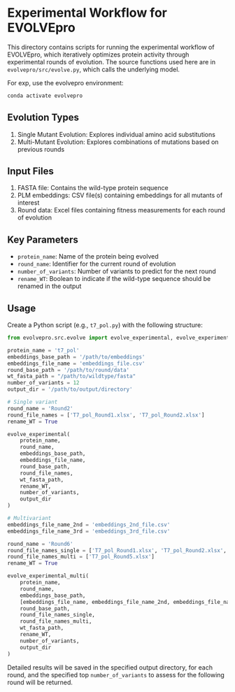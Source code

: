 # Experimental Workflow for EVOLVEpro

This directory contains scripts for running the experimental workflow of EVOLVEpro, which iteratively optimizes protein activity through experimental rounds of evolution. The source functions used here are in `evolvepro/src/evolve.py`, which calls the underlying model.

For exp, use the evolvepro environment:

```bash
conda activate evolvepro
```

## Evolution Types

1. Single Mutant Evolution: Explores individual amino acid substitutions
2. Multi-Mutant Evolution: Explores combinations of mutations based on previous rounds

## Input Files

1. FASTA file: Contains the wild-type protein sequence
2. PLM embeddings: CSV file(s) containing embeddings for all mutants of interest
3. Round data: Excel files containing fitness measurements for each round of evolution

## Key Parameters

- `protein_name`: Name of the protein being evolved
- `round_name`: Identifier for the current round of evolution
- `number_of_variants`: Number of variants to predict for the next round
- `rename_WT`: Boolean to indicate if the wild-type sequence should be renamed in the output

## Usage

Create a Python script (e.g., `t7_pol.py`) with the following structure:

```python
from evolvepro.src.evolve import evolve_experimental, evolve_experimental_multi

protein_name = 't7_pol'
embeddings_base_path = '/path/to/embeddings'
embeddings_file_name = 'embeddings_file.csv'
round_base_path = '/path/to/round/data'
wt_fasta_path = "/path/to/wildtype/fasta"
number_of_variants = 12
output_dir = '/path/to/output/directory'

# Single variant
round_name = 'Round2'
round_file_names = ['T7_pol_Round1.xlsx', 'T7_pol_Round2.xlsx']
rename_WT = True

evolve_experimental(
    protein_name,
    round_name,
    embeddings_base_path,
    embeddings_file_name,
    round_base_path,
    round_file_names,
    wt_fasta_path,
    rename_WT,
    number_of_variants,
    output_dir
)

# Multivariant
embeddings_file_name_2nd = 'embeddings_2nd_file.csv'
embeddings_file_name_3rd = 'embeddings_3rd_file.csv'

round_name = 'Round6'
round_file_names_single = ['T7_pol_Round1.xlsx', 'T7_pol_Round2.xlsx', 'T7_pol_Round3.xlsx', 'T7_pol_Round4.xlsx']
round_file_names_multi = ['T7_pol_Round5.xlsx']
rename_WT = True

evolve_experimental_multi(
    protein_name,
    round_name,
    embeddings_base_path,
    [embeddings_file_name, embeddings_file_name_2nd, embeddings_file_name_3rd],
    round_base_path,
    round_file_names_single,
    round_file_names_multi,
    wt_fasta_path,
    rename_WT,
    number_of_variants,
    output_dir
)
```

Detailed results will be saved in the specified output directory, for each round, and the specified top `number_of_variants` to assess for the following round will be returned.